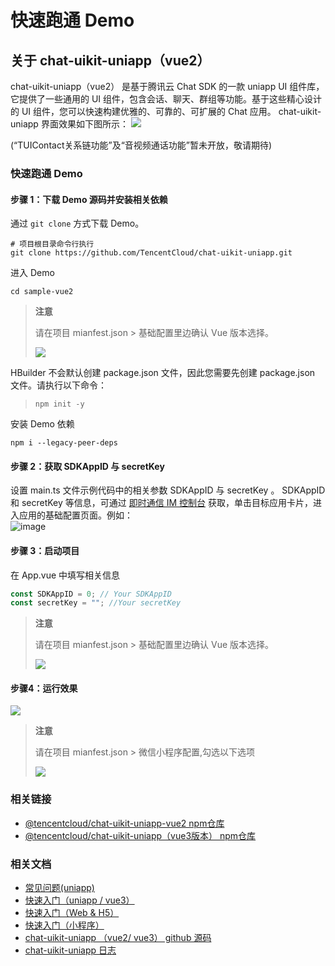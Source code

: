# 快速跑通 Demo 

## 关于 chat-uikit-uniapp（vue2）
chat-uikit-uniapp（vue2） 是基于腾讯云 Chat SDK 的一款 uniapp UI 组件库，它提供了一些通用的 UI 组件，包含会话、聊天、群组等功能。基于这些精心设计的 UI 组件，您可以快速构建优雅的、可靠的、可扩展的 Chat 应用。
chat-uikit-uniapp 界面效果如下图所示：
![](https://qcloudimg.tencent-cloud.cn/raw/0b21caf014aea40a96d401c68b465e9b.png)

(“TUIContact关系链功能”及“音视频通话功能”暂未开放，敬请期待)

### 快速跑通 Demo
#### 步骤 1：下载 Demo 源码并安装相关依赖

通过 `git clone` 方式下载 Demo。

```shell
# 项目根目录命令行执行
git clone https://github.com/TencentCloud/chat-uikit-uniapp.git
```
进入 Demo

```shell
cd sample-vue2
```
> **注意**
> 
> 请在项目 mianfest.json > 基础配置里边确认 Vue 版本选择。
>
> ![](https://qcloudimg.tencent-cloud.cn/raw/acd4566db21c225849fe7014346a674f.png)

HBuilder 不会默认创建 package.json 文件，因此您需要先创建 package.json 文件。请执行以下命令：
> 
> `npm init -y`

安装 Demo 依赖
```shell
npm i --legacy-peer-deps
```
#### 步骤 2：获取 SDKAppID 与 secretKey

设置 main.ts 文件示例代码中的相关参数 SDKAppID 与 secretKey 。 
SDKAppID 和 secretKey 等信息，可通过 [即时通信 IM 控制台](https://console.cloud.tencent.com/im) 获取，单击目标应用卡片，进入应用的基础配置页面。例如：  
![image](https://user-images.githubusercontent.com/57951148/192587785-6577cc5e-acf9-423c-86d0-52c67234ab1f.png)

#### 步骤 3：启动项目
在 App.vue 中填写相关信息
``` javascript
const SDKAppID = 0; // Your SDKAppID
const secretKey = ""; //Your secretKey
```
> **注意**
> 
> 请在项目 mianfest.json > 基础配置里边确认 Vue 版本选择。
>
> ![](https://qcloudimg.tencent-cloud.cn/raw/acd4566db21c225849fe7014346a674f.png)

#### 步骤4：运行效果
![](https://qcloudimg.tencent-cloud.cn/raw/0d01fb6e6a156fe8720ae268c1491048.png)

> **注意**
> 
> 请在项目 mianfest.json > 微信小程序配置,勾选以下选项
>
> ![](https://qcloudimg.tencent-cloud.cn/raw/7be1ab6cac29853d6ad5c50fa8e3eefc.png)

### 相关链接
- [@tencentcloud/chat-uikit-uniapp-vue2 npm仓库](https://www.npmjs.com/package/@tencentcloud/chat-uikit-uniapp-vue2)
- [@tencentcloud/chat-uikit-uniapp（vue3版本） npm仓库](https://www.npmjs.com/package/@tencentcloud/chat-uikit-uniapp)

### 相关文档
- [常见问题(uniapp)](https://cloud.tencent.com/document/product/269/68183)
- [快速入门（uniapp / vue3）](https://cloud.tencent.com/document/product/269/64506)
- [快速入门（Web & H5）](https://cloud.tencent.com/document/product/269/68433)
- [快速入门（小程序）](https://cloud.tencent.com/document/product/269/68376)
- [chat-uikit-uniapp （vue2/ vue3） github 源码](https://github.com/TencentCloud/chat-uikit-uniapp)
- [chat-uikit-uniapp 日志](https://github.com/TencentCloud/chat-uikit-uniapp/blob/main/CHANGELOG.md)

